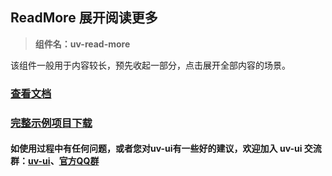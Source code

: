 ## ReadMore 展开阅读更多 

> **组件名：uv-read-more**

该组件一般用于内容较长，预先收起一部分，点击展开全部内容的场景。

### <a href="https://www.uvui.cn/components/readMore.html" target="_blank">查看文档</a>

### [完整示例项目下载](https://ext.dcloud.net.cn/plugin?name=uv-ui)

#### 如使用过程中有任何问题，或者您对uv-ui有一些好的建议，欢迎加入 uv-ui 交流群：<a href="https://ext.dcloud.net.cn/plugin?id=12287" target="_blank">uv-ui</a>、<a href="https://www.uvui.cn/components/addQQGroup.html" target="_blank">官方QQ群</a>
